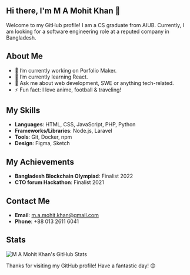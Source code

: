 ## Hi there, I'm M A Mohit Khan 👋

Welcome to my GitHub profile! I am a CS graduate from AIUB. Currently, I am looking for a software engineering role at a reputed company in Bangladesh.

## About Me

- 🔭 I’m currently working on Porfolio Maker.
- 🌱 I’m currently learning React.
- 💬 Ask me about web development, SWE or anything tech-related.
- ⚡ Fun fact: I love anime, football & traveling!

## My Skills

- **Languages**: HTML, CSS, JavaScript, PHP, Python
- **Frameworks/Libraries**: Node.js, Laravel
- **Tools**: Git, Docker, npm
- **Design**: Figma, Sketch

## My Achievements

- **Bangladesh Blockchain Olympiad**: Finalist 2022
- **CTO forum Hackathon**: Finalist 2021

## Contact Me

- **Email**: m.a.mohit.khan@gmail.com
- **Phone**: +88 013 2611 6041

## Stats

![M A Mohit Khan's GitHub Stats](https://github-readme-stats.vercel.app/api?username=M-A-Mohit-Khan&show_icons=true&theme=radical)

Thanks for visiting my GitHub profile! Have a fantastic day! 😊
